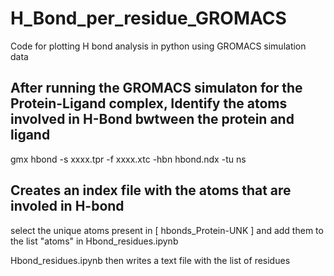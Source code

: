 # H_Bond_per_residue_GROMACS
Code for plotting H bond analysis in python using GROMACS simulation data 

## After running the GROMACS simulaton for the Protein-Ligand complex, Identify the atoms involved in H-Bond bwtween the protein and ligand 


gmx hbond -s xxxx.tpr -f xxxx.xtc -hbn hbond.ndx -tu ns 
## Creates an index file with the atoms that are involed in H-bond
select the unique atoms present in [ hbonds_Protein-UNK ] and add them to the list "atoms" in Hbond_residues.ipynb 


Hbond_residues.ipynb then writes a text file with the list of residues 



